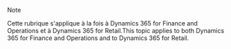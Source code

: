> [!NOTE]
> <span data-ttu-id="73711-101">Cette rubrique s'applique à la fois à Dynamics 365 for Finance and Operations et à Dynamics 365 for Retail.</span><span class="sxs-lookup"><span data-stu-id="73711-101">This topic applies to both Dynamics 365 for Finance and Operations and to Dynamics 365 for Retail.</span></span> 